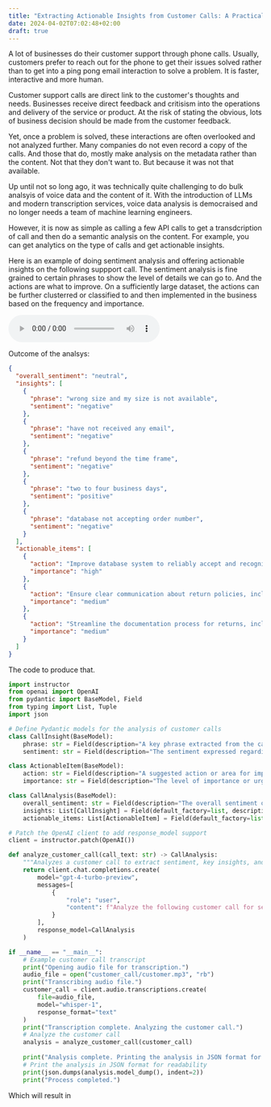 ```yaml
---
title: "Extracting Actionable Insights from Customer Calls: A Practical Example"
date: 2024-04-02T07:02:48+02:00
draft: true
---
```


A lot of businesses do their customer support through phone calls. Usually, customers prefer to reach out for the phone to get their issues solved rather than to get into a ping pong email interaction to solve a problem. It is faster, interactive and more human.

Customer support calls are direct link to the customer's thoughts and needs. Businesses receive direct feedback and critisism into the operations and delivery of the service or product. At the risk of stating the obvious, lots of business decision should be made from the customer feedback.

 Yet, once a problem is solved, these interactions are often overlooked and not analyzed further. Many companies do not even record a copy of the calls. And those that do, mostly make analysis on the metadata rather than the content. Not that they don't want to. But because it was not that available.
 
 Up until not so long ago, it was technically quite challenging to do bulk analsyis of voice data and the content of it. With the introduction of LLMs and modern transcription services, voice data analysis is democraised and no longer needs a team of machine learning engineers.

However, it is now as simple as calling a few API calls to get a transdcription of call and then do a semantic analysis on the content. For example, you can get analytics on the type of calls and get actionable insights.

Here is an example of doing sentiment analysis and offering actionable insights on the following suppport call. The sentiment analysis is fine grained to certain phrases to show the level of details we can go to. And the actions are what to improve. On a sufficiently large dataset, the actions can be further clusterred or classified to and then implemented in the business based on the frequency and importance.

<audio controls>
  <source src="https://github.com/n4cr/ai-cookbook/raw/main/customer_call/customer.mp3" type="audio/mpeg">
Your browser does not support the audio element.
</audio>

Outcome of the analsys:
```json
{
  "overall_sentiment": "neutral",
  "insights": [
    {
      "phrase": "wrong size and my size is not available",
      "sentiment": "negative"
    },
    {
      "phrase": "have not received any email",
      "sentiment": "negative"
    },
    {
      "phrase": "refund beyond the time frame",
      "sentiment": "negative"
    },
    {
      "phrase": "two to four business days",
      "sentiment": "positive"
    },
    {
      "phrase": "database not accepting order number",
      "sentiment": "negative"
    }
  ],
  "actionable_items": [
    {
      "action": "Improve database system to reliably accept and recognize order numbers",
      "importance": "high"
    },
    {
      "action": "Ensure clear communication about return policies, including deadlines",
      "importance": "medium"
    },
    {
      "action": "Streamline the documentation process for returns, including the necessary return tracking information",
      "importance": "medium"
    }
  ]
}
```

The code to produce that. 
```python
import instructor
from openai import OpenAI
from pydantic import BaseModel, Field
from typing import List, Tuple
import json

# Define Pydantic models for the analysis of customer calls
class CallInsight(BaseModel):
    phrase: str = Field(description="A key phrase extracted from the call that holds significant insight.")
    sentiment: str = Field(description="The sentiment expressed regarding the key phrase, e.g., positive, negative, neutral.")

class ActionableItem(BaseModel):
    action: str = Field(description="A suggested action or area for improvement identified from the call.")
    importance: str = Field(description="The level of importance or urgency of the action, e.g., high, medium, low.")

class CallAnalysis(BaseModel):
    overall_sentiment: str = Field(description="The overall sentiment of the call, e.g., positive, negative, neutral.")
    insights: List[CallInsight] = Field(default_factory=list, description="List of key insights extracted from the call.")
    actionable_items: List[ActionableItem] = Field(default_factory=list, description="List of actionable items or suggestions for improvement.")

# Patch the OpenAI client to add response_model support
client = instructor.patch(OpenAI())

def analyze_customer_call(call_text: str) -> CallAnalysis:
    """Analyzes a customer call to extract sentiment, key insights, and actionable items."""
    return client.chat.completions.create(
        model="gpt-4-turbo-preview",
        messages=[
            {
                "role": "user",
                "content": f"Analyze the following customer call for sentiment, key insights, and actionable items: {call_text}"
            }
        ],
        response_model=CallAnalysis
    )

if __name__ == "__main__":
    # Example customer call transcript
    print("Opening audio file for transcription.")
    audio_file = open("customer_call/customer.mp3", "rb")
    print("Transcribing audio file.")
    customer_call = client.audio.transcriptions.create(
        file=audio_file,
        model="whisper-1",
        response_format="text"
    )
    print("Transcription complete. Analyzing the customer call.")
    # Analyze the customer call
    analysis = analyze_customer_call(customer_call)
    
    print("Analysis complete. Printing the analysis in JSON format for readability.")
    # Print the analysis in JSON format for readability
    print(json.dumps(analysis.model_dump(), indent=2))
    print("Process completed.")


```

Which will result in

